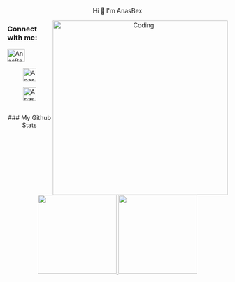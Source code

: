 <center>
<p> Hi 👋 I'm AnasBex  </p>
<img align="right" alt="Coding" width="400" src="https://www.icegif.com/wp-content/uploads/icegif-2013.gif">

<h3 align="left">Connect with me:</h3>
<p align="left">
<a href="https://www.youtube.com/@AnasBex" target="blank"><img align="center" src="https://raw.githubusercontent.com/rahuldkjain/github-profile-readme-generator/master/src/images/icons/Social/youtube.svg" alt="AnasBex" height="30" width="40" /></a>

<a href="https://www.instagram.com/anasbex_/?hl=id" target="blank"><img align="center" src="https://png.pngtree.com/png-vector/20221018/ourmid/pngtree-instagram-social-platform-icon-png-image_6315976.png" alt="AnasBex" height="30" width="30" /></a>

<a href="https://twitter.com/anasbex_?s=09" target="blank"><img align="center" src="https://www.freepnglogos.com/uploads/twitter-logo-png/twitter-logo-vector-png-clipart-1.png" alt="AnasBex" height="30" width="30" /></a>

</p>

<br>
### My Github Stats
   
<a href="https://github.com/AnazuDev">

  <img height="180em" src="https://github-readme-stats-eight-theta.vercel.app/api?username=AnazuDev&show_icons=true&theme=algolia&include_all_commits=true&count_private=true"/>
  <img height="180em" src="https://github-readme-stats-eight-theta.vercel.app/api/top-langs/?username=AnazuDev&layout=compact&langs_count=8&theme=algolia"/>

</a>
   
<br>
</center>

